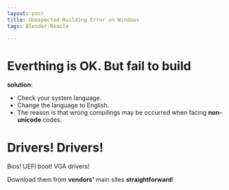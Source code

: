 ```yaml
---
layout: post
title: Unexpected Building Error on Windows
tags: Blender-Reacle 

---
```


# Everthing is OK. But fail to build
**solution**: 

* Check your system language. 
* Change the language to English.
* The reason is that wrong compilings may be occurred when facing **non-unicode** codes.

# Drivers! Drivers!

Bios! UEFI boot! VGA drivers!

Download them from **vendors'** main sites **straightforward**! 
